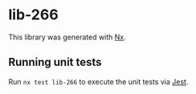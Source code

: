# lib-266

This library was generated with [Nx](https://nx.dev).

## Running unit tests

Run `nx test lib-266` to execute the unit tests via [Jest](https://jestjs.io).
